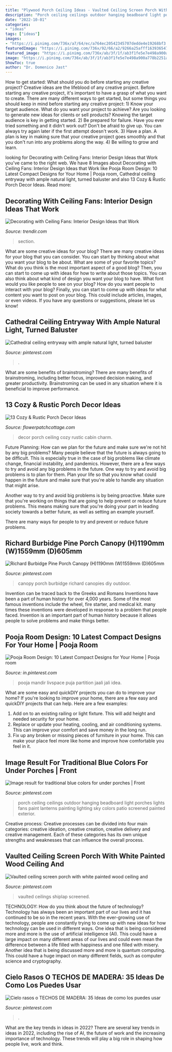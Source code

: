 ```yaml
---
title: "Plywood Porch Ceiling Ideas - Vaulted Ceiling Screen Porch With White Painted Wood Ceiling And"
description: "Porch ceiling ceilings outdoor hanging beadboard light porches lights fans paint lanterns painting lighting sky colors patio screened painted exterior"
date: "2022-10-01"
categories:
- "ideas"
tags: ["ideas"]
images:
- "https://i.pinimg.com/736x/a7/64/ec/a764ec20542345707dedde4e19268bf3.jpg"
featuredImage: "https://i.pinimg.com/736x/92/66/a2/9266a25afff163936547b5a9b9e2799d.jpg"
featured_image: "https://i.pinimg.com/736x/ab/3f/1f/ab3f1fe5e7e498a900a778b2251ae861--porch-canopy-canopies.jpg"
image: "https://i.pinimg.com/736x/ab/3f/1f/ab3f1fe5e7e498a900a778b2251ae861--porch-canopy-canopies.jpg"
ShowToc: true
author: "Dr. Domenico Jast"
---
```



How to get started: What should you do before starting any creative project?
Creative ideas are the lifeblood of any creative project. Before starting any creative project, it's important to have a grasp of what you want to create. There are many different ways to get started, but some things you should keep in mind before starting any creative project: 1) Know your target audience. What do you want your project to achieve? Are you looking to generate new ideas for clients or sell products? Knowing the target audience is key in getting started. 2) Be prepared for failure. Have you ever tried something and it didn't work out? Don't be afraid to give up. You can always try again later if the first attempt doesn't work. 3) Have a plan. A plan is key in making sure that your creative project goes smoothly and that you don't run into any problems along the way. 4) Be willing to grow and learn.

	

		
looking for Decorating with Ceiling Fans: Interior Design Ideas that Work you've came to the right web. We have 8 Images about Decorating with Ceiling Fans: Interior Design Ideas that Work like Pooja Room Design: 10 Latest Compact Designs for Your Home | Pooja room, Cathedral ceiling entryway with ample natural light, turned baluster and also 13 Cozy &amp; Rustic Porch Decor Ideas. Read more:
		
    
## Decorating With Ceiling Fans: Interior Design Ideas That Work

<img loading=lazy src="https://cdn.trendir.com/wp-content/uploads/old/archives/2015/10/04/windmill-ceiling-fan-4.jpg" onerror="this.onerror=null;this.src='https://tse4.mm.bing.net/th?id=OIP.d-S_C1pCPKImKuhF-4Qe7AHaJ4&amp;pid=15.1';" alt="Decorating with Ceiling Fans: Interior Design Ideas that Work">

_Source: trendir.com_

>section. 

	

What are some creative ideas for your blog?
There are many creative ideas for your blog that you can consider. You can start by thinking about what you want your blog to be about. What are some of your favorite topics? What do you think is the most important aspect of a good blog? Then, you can start to come up with ideas for how to write about those topics. You can also think about what kind of design you want your blog to have. What font would you like people to see on your blog? How do you want people to interact with your blog? Finally, you can start to come up with ideas for what content you want to post on your blog. This could include articles, images, or even videos. If you have any questions or suggestions, please let us know!

    
## Cathedral Ceiling Entryway With Ample Natural Light, Turned Baluster

<img loading=lazy src="https://i.pinimg.com/736x/fb/e2/99/fbe2990fcfa10b11c4ce220019ec8eef.jpg" onerror="this.onerror=null;this.src='https://tse1.mm.bing.net/th?id=OIP.8T1XHBdcmHIGZOyl6gOelQHaLH&amp;pid=15.1';" alt="Cathedral ceiling entryway with ample natural light, turned baluster">

_Source: pinterest.com_

>. 

	

What are some benefits of brainstroming?
There are many benefits of brainstroming, including better focus, improved decision making, and greater productivity. Brainstroming can be used in any situation where it is beneficial to improve performance.

    
## 13 Cozy &amp; Rustic Porch Decor Ideas

<img loading=lazy src="http://flowerpatchcottage.com/wp-content/uploads/2018/02/fe499bb1d16be26dd9cf3f1bdc5b4ed8-adventure-cabin-ideas.jpg" onerror="this.onerror=null;this.src='https://tse1.mm.bing.net/th?id=OIP.XORC0-oL81dis3Bm6y7dugHaJs&amp;pid=15.1';" alt="13 Cozy &amp; Rustic Porch Decor Ideas">

_Source: flowerpatchcottage.com_

>decor porch ceiling cozy rustic cabin charm. 

	

Future Planning: How can we plan for the future and make sure we're not hit by any big problems?
Many people believe that the future is always going to be difficult. This is especially true in the case of big problems like climate change, financial instability, and pandemics. However, there are a few ways to try and avoid any big problems in the future. 
One way to try and avoid big problems is to plan for them. Plan your life so that you know what could happen in the future and make sure that you're able to handle any situation that might arise. 

Another way to try and avoid big problems is by being proactive. Make sure that you're working on things that are going to help prevent or reduce future problems. This means making sure that you're doing your part in leading society towards a better future, as well as setting an example yourself. 

There are many ways for people to try and prevent or reduce future problems.

    
## Richard Burbidge Pine Porch Canopy (H)1190mm (W)1559mm (D)605mm

<img loading=lazy src="https://i.pinimg.com/736x/ab/3f/1f/ab3f1fe5e7e498a900a778b2251ae861--porch-canopy-canopies.jpg" onerror="this.onerror=null;this.src='https://tse2.mm.bing.net/th?id=OIP.4e-jBh7Nbf4dS4jpl4oRJwAAAA&amp;pid=15.1';" alt="Richard Burbidge Pine Porch Canopy (H)1190mm (W)1559mm (D)605mm">

_Source: pinterest.com_

>canopy porch burbidge richard canopies diy outdoor. 

	

Invention can be traced back to the Greeks and Romans
Inventions have been a part of human history for over 4,000 years. Some of the most famous inventions include the wheel, fire starter, and medical kit. many times these inventions were developed in response to a problem that people faced. Invention is an important part of human history because it allows people to solve problems and make things better.

    
## Pooja Room Design: 10 Latest Compact Designs For Your Home | Pooja Room

<img loading=lazy src="https://i.pinimg.com/736x/11/5a/90/115a90bb6550d1b64032687c8bb47247.jpg" onerror="this.onerror=null;this.src='https://tse2.mm.bing.net/th?id=OIP.qLeQfEa4HY-etwcpnbbssQHaLG&amp;pid=15.1';" alt="Pooja Room Design: 10 Latest Compact Designs for Your Home | Pooja room">

_Source: in.pinterest.com_

>pooja mandir livspace puja partition jaali jali idea. 

	

What are some easy and quickDIY projects you can do to improve your home?
If you're looking to improve your home, there are a few easy and quickDIY projects that can help. Here are a few examples: 
1. Add on to an existing railing or light fixture. This will add height and needed security for your home.
2. Replace or update your heating, cooling, and air conditioning systems. This can improve your comfort and save money in the long run.
3. Fix up any broken or missing pieces of furniture in your home. This can make your place feel more like home and improve how comfortable you feel in it.

    
## Image Result For Traditional Blue Colors For Under Porches | Front

<img loading=lazy src="https://i.pinimg.com/736x/92/66/a2/9266a25afff163936547b5a9b9e2799d.jpg" onerror="this.onerror=null;this.src='https://tse1.mm.bing.net/th?id=OIP.84MsNCGdlFhotIP0zH93ZAHaLH&amp;pid=15.1';" alt="Image result for traditional blue colors for under porches | Front">

_Source: pinterest.com_

>porch ceiling ceilings outdoor hanging beadboard light porches lights fans paint lanterns painting lighting sky colors patio screened painted exterior. 

	

Creative process:
Creative processes can be divided into four main categories: creative ideation, creative creation, creative delivery and creative management. Each of these categories has its own unique strengths and weaknesses that can influence the overall process.

    
## Vaulted Ceiling Screen Porch With White Painted Wood Ceiling And

<img loading=lazy src="https://i.pinimg.com/736x/a7/64/ec/a764ec20542345707dedde4e19268bf3.jpg" onerror="this.onerror=null;this.src='https://tse1.mm.bing.net/th?id=OIP.gGunlhii8Hfel5YwdIqGbQHaLH&amp;pid=15.1';" alt="Vaulted ceiling screen porch with white painted wood ceiling and">

_Source: pinterest.com_

>vaulted ceilings shiplap screened. 

	

TECHNOLOGY: How do you think about the future of technology?
Technology has always been an important part of our lives and it has continued to be so in the recent years. With the ever-growing use of technology, people are constantly trying to come up with new ideas for how technology can be used in different ways. One idea that is being considered more and more is the use of artificial intelligence (AI). This could have a large impact on many different areas of our lives and could even mean the difference between a life filled with happiness and one filled with misery. Another idea that is being discussed more and more is quantum computing. This could have a huge impact on many different fields, such as computer science and cryptography.

    
## Cielo Rasos O TECHOS DE MADERA: 35 Ideas De Como Los Puedes Usar

<img loading=lazy src="https://i.pinimg.com/736x/b9/ba/ab/b9baabd42eeb20ff32de212d51aeb095.jpg" onerror="this.onerror=null;this.src='https://tse4.mm.bing.net/th?id=OIP.bZp1j2qqxV6OQHtmsmTPDwHaLH&amp;pid=15.1';" alt="Cielo rasos o TECHOS DE MADERA: 35 Ideas de como los puedes usar">

_Source: pinterest.com_

>. 

	

What are the key trends in ideas in 2022?
There are several key trends in ideas in 2022, including the rise of AI, the future of work and the increasing importance of technology. These trends will play a big role in shaping how people live, work and think.

